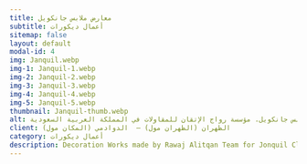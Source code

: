 ```yaml
---
title: معارض ملابس جانكويل
subtitle: أعمال ديكورات
sitemap: false
layout: default
modal-id: 4
img: Janquil.webp
img-1: Janquil-1.webp
img-2: Janquil-2.webp
img-3: Janquil-3.webp
img-4: Janquil-4.webp
img-5: Janquil-5.webp
thumbnail: Janquil-thumb.webp
alt: أعمال ديكورات لمعارض ملابس جانكويل. مؤسسة رواج الإتقان للمقاولات في المملكة العربية السعودية
client: الظهران (الظهران مول) –  الدوادمي (المكان مول)
category: أعمال ديكورات
description: Decoration Works made by Rawaj Alitqan Team for Jonquil Clothes Shop in Alzahran Mall.
---
```

